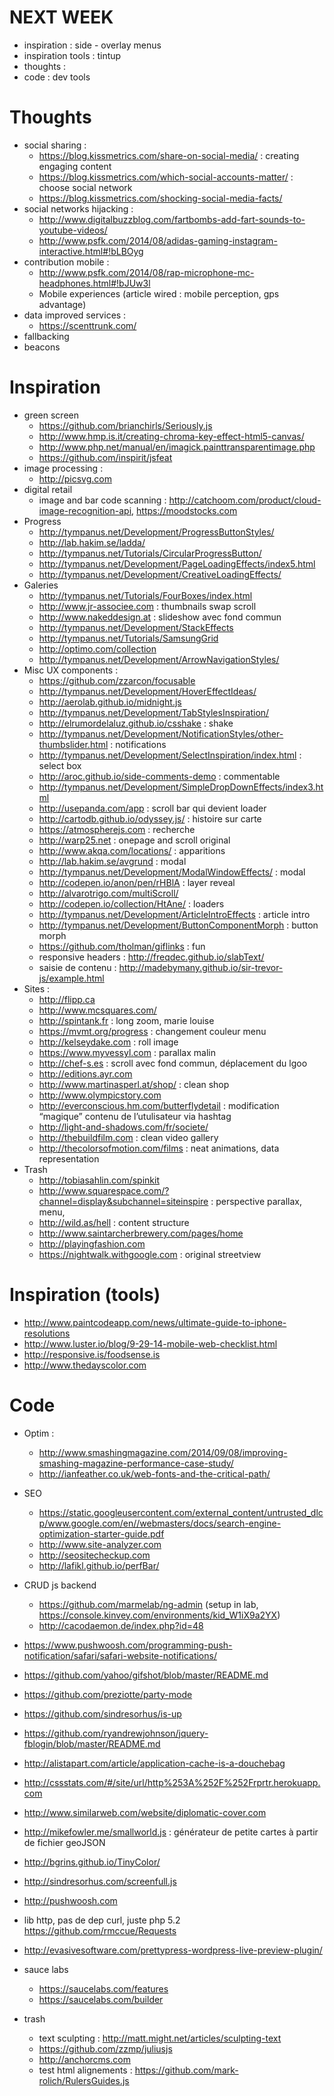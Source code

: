 NEXT WEEK
=========
- inspiration : side - overlay menus
- inspiration tools : tintup
- thoughts : 
- code : dev tools

Thoughts
========
- social sharing :
    - https://blog.kissmetrics.com/share-on-social-media/ : creating engaging content
    - https://blog.kissmetrics.com/which-social-accounts-matter/ : choose social network
    - https://blog.kissmetrics.com/shocking-social-media-facts/
- social networks hijacking : 
    - http://www.digitalbuzzblog.com/fartbombs-add-fart-sounds-to-youtube-videos/
    - http://www.psfk.com/2014/08/adidas-gaming-instagram-interactive.html#!bLBOyg
- contribution mobile : 
    - http://www.psfk.com/2014/08/rap-microphone-mc-headphones.html#!bJUw3l
    - Mobile experiences (article wired : mobile perception, gps advantage)
- data improved services :
    - https://scenttrunk.com/
- fallbacking
- beacons

Inspiration
===========
- green screen
    - https://github.com/brianchirls/Seriously.js
    - http://www.hmp.is.it/creating-chroma-key-effect-html5-canvas/
    - http://www.php.net/manual/en/imagick.painttransparentimage.php
    - https://github.com/inspirit/jsfeat
- image processing : 
    - http://picsvg.com
- digital retail
    - image and bar code scanning : http://catchoom.com/product/cloud-image-recognition-api, https://moodstocks.com
- Progress
    - http://tympanus.net/Development/ProgressButtonStyles/
    - http://lab.hakim.se/ladda/
    - http://tympanus.net/Tutorials/CircularProgressButton/
    - http://tympanus.net/Development/PageLoadingEffects/index5.html
    - http://tympanus.net/Development/CreativeLoadingEffects/
- Galeries
    - http://tympanus.net/Tutorials/FourBoxes/index.html
    - http://www.jr-associee.com : thumbnails swap scroll
    - http://www.nakeddesign.at : slideshow avec fond commun
    - http://tympanus.net/Development/StackEffects
    - http://tympanus.net/Tutorials/SamsungGrid
    - http://optimo.com/collection
    - http://tympanus.net/Development/ArrowNavigationStyles/
- Misc UX components :
    - https://github.com/zzarcon/focusable
    - http://tympanus.net/Development/HoverEffectIdeas/
    - http://aerolab.github.io/midnight.js
    - http://tympanus.net/Development/TabStylesInspiration/
    - http://elrumordelaluz.github.io/csshake : shake
    - http://tympanus.net/Development/NotificationStyles/other-thumbslider.html : notifications
    - http://tympanus.net/Development/SelectInspiration/index.html : select box
    - http://aroc.github.io/side-comments-demo : commentable
    - http://tympanus.net/Development/SimpleDropDownEffects/index3.html
    - http://usepanda.com/app : scroll bar qui devient loader
    - http://cartodb.github.io/odyssey.js/ : histoire sur carte
    - https://atmospherejs.com : recherche
    - http://warp25.net : onepage and scroll original
    - http://www.akqa.com/locations/ : apparitions
    - http://lab.hakim.se/avgrund : modal
    - http://tympanus.net/Development/ModalWindowEffects/ : modal
    - http://codepen.io/anon/pen/rHBlA : layer reveal
    - http://alvarotrigo.com/multiScroll/
    - http://codepen.io/collection/HtAne/ : loaders
    - http://tympanus.net/Development/ArticleIntroEffects : article intro
    - http://tympanus.net/Development/ButtonComponentMorph : button morph
    - https://github.com/tholman/giflinks : fun
    - responsive headers : http://freqdec.github.io/slabText/
    - saisie de contenu : http://madebymany.github.io/sir-trevor-js/example.html
- Sites : 
    - http://flipp.ca
    - http://www.mcsquares.com/
    - http://spintank.fr : long zoom, marie louise
    - https://mvmt.org/progress : changement couleur menu
    - http://kelseydake.com : roll image
    - https://www.myvessyl.com : parallax malin
    - http://chef-s.es : scroll avec fond commun, déplacement du lgoo
    - http://editions.ayr.com
    - http://www.martinasperl.at/shop/ : clean shop 
    - http://www.olympicstory.com
    - http://everconscious.hm.com/butterflydetail : modification “magique” contenu de l’utulisateur via hashtag
    - http://light-and-shadows.com/fr/societe/
    - http://thebuildfilm.com : clean video gallery
    - http://thecolorsofmotion.com/films : neat animations, data representation
- Trash
    - http://tobiasahlin.com/spinkit
    - http://www.squarespace.com/?channel=display&subchannel=siteinspire : perspective parallax, menu, 
    - http://wild.as/hell : content structure
    - http://www.saintarcherbrewery.com/pages/home
    - http://playingfashion.com
    - https://nightwalk.withgoogle.com : original streetview

Inspiration (tools)
===================
- http://www.paintcodeapp.com/news/ultimate-guide-to-iphone-resolutions
- http://www.luster.io/blog/9-29-14-mobile-web-checklist.html
- http://responsive.is/foodsense.is
- http://www.thedayscolor.com

Code
====
- Optim :
    - http://www.smashingmagazine.com/2014/09/08/improving-smashing-magazine-performance-case-study/
    - http://ianfeather.co.uk/web-fonts-and-the-critical-path/
- SEO 
    - https://static.googleusercontent.com/external_content/untrusted_dlcp/www.google.com/en//webmasters/docs/search-engine-optimization-starter-guide.pdf
    - http://www.site-analyzer.com
    - http://seositecheckup.com
    - http://lafikl.github.io/perfBar/
- CRUD js backend
    - https://github.com/marmelab/ng-admin (setup in lab, https://console.kinvey.com/environments/kid_W1iX9a2YX)
    - http://cacodaemon.de/index.php?id=48
- https://www.pushwoosh.com/programming-push-notification/safari/safari-website-notifications/

- https://github.com/yahoo/gifshot/blob/master/README.md
- https://github.com/preziotte/party-mode
- https://github.com/sindresorhus/is-up
- https://github.com/ryandrewjohnson/jquery-fblogin/blob/master/README.md
- http://alistapart.com/article/application-cache-is-a-douchebag
- http://cssstats.com/#/site/url/http%253A%252F%252Frprtr.herokuapp.com
- http://www.similarweb.com/website/diplomatic-cover.com
- http://mikefowler.me/smallworld.js : générateur de petite cartes à partir de fichier geoJSON
- http://bgrins.github.io/TinyColor/
- http://sindresorhus.com/screenfull.js
- http://pushwoosh.com
- lib http, pas de dep curl, juste php 5.2 https://github.com/rmccue/Requests
- http://evasivesoftware.com/prettypress-wordpress-live-preview-plugin/
- sauce labs
    - https://saucelabs.com/features
    - https://saucelabs.com/builder
- trash
    - text sculpting : http://matt.might.net/articles/sculpting-text
    - https://github.com/zzmp/juliusjs
    - http://anchorcms.com
    - test html alignements : https://github.com/mark-rolich/RulersGuides.js